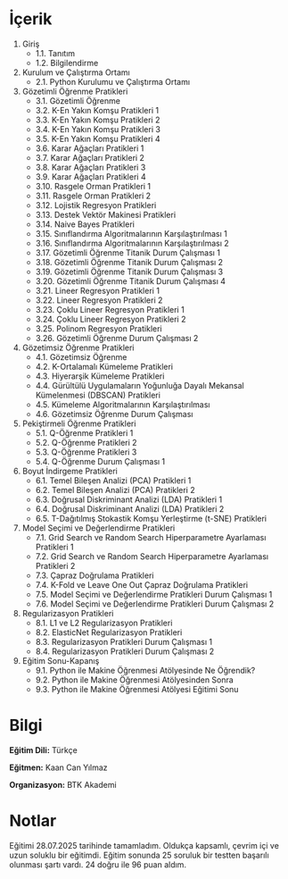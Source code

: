 # İçerik
1. Giriş
   + 1.1. Tanıtım
   + 1.2. Bilgilendirme
2. Kurulum ve Çalıştırma Ortamı
   + 2.1. Python Kurulumu ve Çalıştırma Ortamı
3. Gözetimli Öğrenme Pratikleri
   + 3.1. Gözetimli Öğrenme
   + 3.2. K-En Yakın Komşu Pratikleri 1
   + 3.3. K-En Yakın Komşu Pratikleri 2
   + 3.4. K-En Yakın Komşu Pratikleri 3
   + 3.5. K-En Yakın Komşu Pratikleri 4
   + 3.6. Karar Ağaçları Pratikleri 1
   + 3.7. Karar Ağaçları Pratikleri 2
   + 3.8. Karar Ağaçları Pratikleri 3
   + 3.9. Karar Ağaçları Pratikleri 4
   + 3.10. Rasgele Orman Pratikleri 1
   + 3.11. Rasgele Orman Pratikleri 2
   + 3.12. Lojistik Regresyon Pratikleri
   + 3.13. Destek Vektör Makinesi Pratikleri
   + 3.14. Naive Bayes Pratikleri
   + 3.15. Sınıflandırma Algoritmalarının Karşılaştırılması 1
   + 3.16. Sınıflandırma Algoritmalarının Karşılaştırılması 2
   + 3.17. Gözetimli Öğrenme Titanik Durum Çalışması 1
   + 3.18. Gözetimli Öğrenme Titanik Durum Çalışması 2
   + 3.19. Gözetimli Öğrenme Titanik Durum Çalışması 3
   + 3.20. Gözetimli Öğrenme Titanik Durum Çalışması 4
   + 3.21. Lineer Regresyon Pratikleri 1
   + 3.22. Lineer Regresyon Pratikleri 2
   + 3.23. Çoklu Lineer Regresyon Pratikleri 1
   + 3.24. Çoklu Lineer Regresyon Pratikleri 2
   + 3.25. Polinom Regresyon Pratikleri
   + 3.26. Gözetimli Öğrenme Durum Çalışması 2
4. Gözetimsiz Öğrenme Pratikleri
   + 4.1. Gözetimsiz Öğrenme
   + 4.2. K-Ortalamalı Kümeleme Pratikleri
   + 4.3. Hiyerarşik Kümeleme Pratikleri
   + 4.4. Gürültülü Uygulamaların Yoğunluğa Dayalı Mekansal Kümelenmesi (DBSCAN) Pratikleri
   + 4.5. Kümeleme Algoritmalarının Karşılaştırılması
   + 4.6. Gözetimsiz Öğrenme Durum Çalışması
5. Pekiştirmeli Öğrenme Pratikleri
   + 5.1. Q-Öğrenme Pratikleri 1
   + 5.2. Q-Öğrenme Pratikleri 2
   + 5.3. Q-Öğrenme Pratikleri 3
   + 5.4. Q-Öğrenme Durum Çalışması 1
6. Boyut İndirgeme Pratikleri
   + 6.1. Temel Bileşen Analizi (PCA) Pratikleri 1
   + 6.2. Temel Bileşen Analizi (PCA) Pratikleri 2
   + 6.3. Doğrusal Diskriminant Analizi (LDA) Pratikleri 1
   + 6.4. Doğrusal Diskriminant Analizi (LDA) Pratikleri 2
   + 6.5. T-Dağıtılmış Stokastik Komşu Yerleştirme (t-SNE) Pratikleri
7. Model Seçimi ve Değerlendirme Pratikleri
   + 7.1. Grid Search ve Random Search Hiperparametre Ayarlaması Pratikleri 1
   + 7.2. Grid Search ve Random Search Hiperparametre Ayarlaması Pratikleri 2
   + 7.3. Çapraz Doğrulama Pratikleri
   + 7.4. K-Fold ve Leave One Out Çapraz Doğrulama Pratikleri
   + 7.5. Model Seçimi ve Değerlendirme Pratikleri Durum Çalışması 1
   + 7.6. Model Seçimi ve Değerlendirme Pratikleri Durum Çalışması 2
8. Regularizasyon Pratikleri
   + 8.1. L1 ve L2 Regularizasyon Pratikleri
   + 8.2. ElasticNet Regularizasyon Pratikleri
   + 8.3. Regularizasyon Pratikleri Durum Çalışması 1
   + 8.4. Regularizasyon Pratikleri Durum Çalışması 2
9. Eğitim Sonu-Kapanış
   + 9.1. Python ile Makine Öğrenmesi Atölyesinde Ne Öğrendik?
   + 9.2. Python ile Makine Öğrenmesi Atölyesinden Sonra
   + 9.3. Python ile Makine Öğrenmesi Atölyesi Eğitimi Sonu 


# Bilgi
**Eğitim Dili:** Türkçe

**Eğitmen:** Kaan Can Yılmaz

**Organizasyon:** BTK Akademi

# Notlar
Eğitimi 28.07.2025 tarihinde tamamladım. Oldukça kapsamlı, çevrim içi ve uzun soluklu bir eğitimdi. Eğitim sonunda 25 soruluk bir testten başarılı olunması şartı vardı. 24 doğru ile 96 puan aldım.
